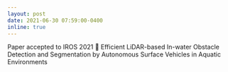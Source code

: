 ```yaml
---
layout: post
date: 2021-06-30 07:59:00-0400
inline: true
---
```


Paper accepted to IROS 2021 :robot: Efficient LiDAR-based In-water Obstacle Detection and Segmentation by Autonomous Surface Vehicles in Aquatic Environments

